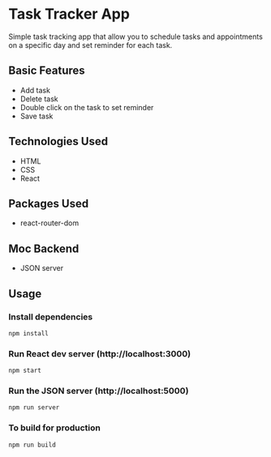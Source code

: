 # Task Tracker App

Simple task tracking app that allow you to schedule tasks and appointments on a specific day and set reminder for each task.

## Basic Features

- Add task
- Delete task
- Double click on the task to set reminder
- Save task

## Technologies Used

- HTML
- CSS
- React

## Packages Used

- react-router-dom

## Moc Backend

- JSON server

## Usage

### Install dependencies

```
npm install
```

### Run React dev server (http://localhost:3000)

```
npm start
```

### Run the JSON server (http://localhost:5000)

```
npm run server
```

### To build for production

```
npm run build
```
